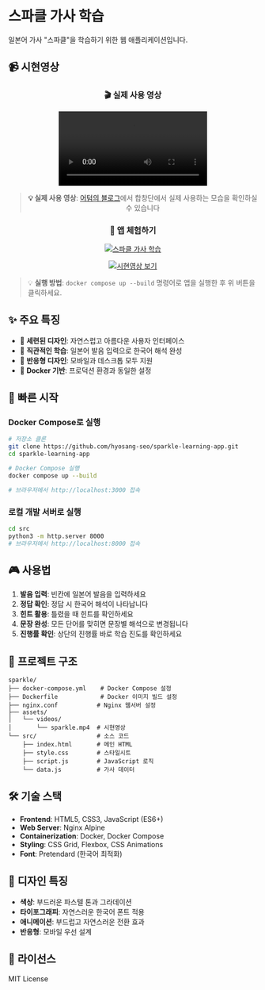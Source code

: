 # 스파클 가사 학습

일본어 가사 "스파클"을 학습하기 위한 웹 애플리케이션입니다.

## 📹 시현영상

<div align="center">

### 🎬 실제 사용 영상

![스파클 가사 학습 시현영상](assets/videos/test.MP4)

> **💡 실제 사용 영상**: [어텀의 블로그](https://blogautumn.tistory.com/34)에서 합창단에서 실제 사용하는 모습을 확인하실 수 있습니다

### 🚀 앱 체험하기

[![스파클 가사 학습](https://img.shields.io/badge/🚀_앱_체험하기-http://localhost:3000-blue?style=for-the-badge)](http://localhost:3000)

[![시현영상 보기](https://img.shields.io/badge/📹_시현영상_보기-demo.html-green?style=for-the-badge)](src/demo.html)

</div>

> 💡 **실행 방법**: `docker compose up --build` 명령어로 앱을 실행한 후 위 버튼을 클릭하세요.

## ✨ 주요 특징

- 🎨 **세련된 디자인**: 자연스럽고 아름다운 사용자 인터페이스
- 🎯 **직관적인 학습**: 일본어 발음 입력으로 한국어 해석 완성
- 📱 **반응형 디자인**: 모바일과 데스크톱 모두 지원
- 🚀 **Docker 기반**: 프로덕션 환경과 동일한 설정

## 🚀 빠른 시작

### Docker Compose로 실행

```bash
# 저장소 클론
git clone https://github.com/hyosang-seo/sparkle-learning-app.git
cd sparkle-learning-app

# Docker Compose 실행
docker compose up --build

# 브라우저에서 http://localhost:3000 접속
```

### 로컬 개발 서버로 실행

```bash
cd src
python3 -m http.server 8000
# 브라우저에서 http://localhost:8000 접속
```

## 🎮 사용법

1. **발음 입력**: 빈칸에 일본어 발음을 입력하세요
2. **정답 확인**: 정답 시 한국어 해석이 나타납니다
3. **힌트 활용**: 틀렸을 때 힌트를 확인하세요
4. **문장 완성**: 모든 단어를 맞히면 문장별 해석으로 변경됩니다
5. **진행률 확인**: 상단의 진행률 바로 학습 진도를 확인하세요

## 📁 프로젝트 구조

```
sparkle/
├── docker-compose.yml    # Docker Compose 설정
├── Dockerfile            # Docker 이미지 빌드 설정
├── nginx.conf           # Nginx 웹서버 설정
├── assets/
│   └── videos/
│       └── sparkle.mp4  # 시현영상
└── src/                 # 소스 코드
    ├── index.html       # 메인 HTML
    ├── style.css        # 스타일시트
    ├── script.js        # JavaScript 로직
    └── data.js          # 가사 데이터
```

## 🛠 기술 스택

- **Frontend**: HTML5, CSS3, JavaScript (ES6+)
- **Web Server**: Nginx Alpine
- **Containerization**: Docker, Docker Compose
- **Styling**: CSS Grid, Flexbox, CSS Animations
- **Font**: Pretendard (한국어 최적화)

## 🎨 디자인 특징

- **색상**: 부드러운 파스텔 톤과 그라데이션
- **타이포그래피**: 자연스러운 한국어 폰트 적용
- **애니메이션**: 부드럽고 자연스러운 전환 효과
- **반응형**: 모바일 우선 설계

## 📄 라이선스

MIT License